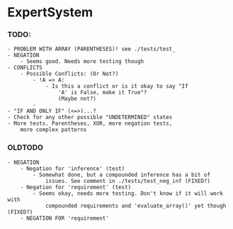 # ExpertSystem

### TODO:
	- PROBLEM WITH ARRAY (PARENTHESES)! see ./tests/test_
	- NEGATION
		- Seems good. Needs more testing though
	- CONFLICTS
		- Possible Conflicts: (Or Not?)
			- !A => A:
				- Is this a conflict or is it okay to say "If
					'A' is False, make it True"?
					(Maybe not?)
			-
	- "IF AND ONLY IF" (<=>)...?
	- Check for any other possible "UNDETERMINED" states
	- More tests. Parentheses, XOR, more negation tests,
		more complex patterns


### OLDTODO
	- NEGATION
		- Negation for 'inference' (test)
			- Somewhat done, but a compounded inference has a bit of
				issues. See comment in ./tests/test_neg_inf (FIXED?)
		- Negation for 'requirement' (test)
			- Seems okay, needs more testing. Don't know if it will work with
				compounded requirements and 'evaluate_array()' yet though (FIXED?)
		- NEGATION FOR 'requirement'
